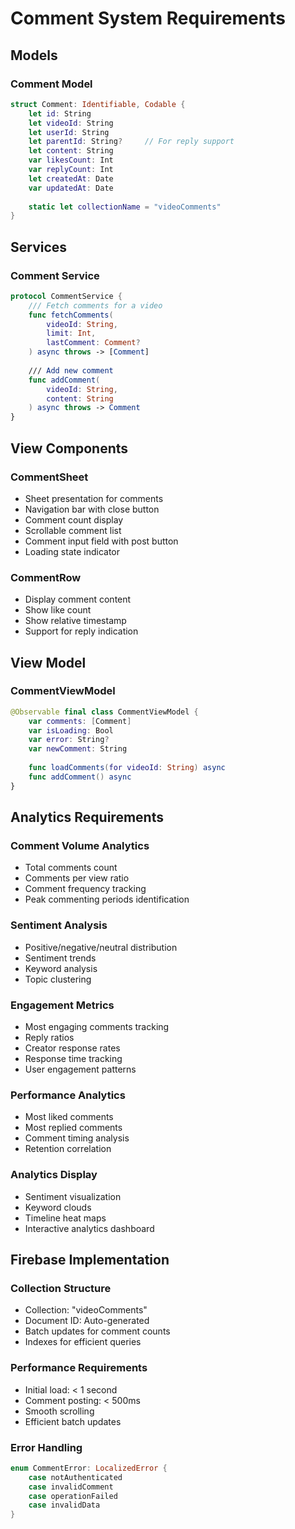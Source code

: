 # Comment System Requirements

## Models

### Comment Model
```swift
struct Comment: Identifiable, Codable {
    let id: String
    let videoId: String
    let userId: String
    let parentId: String?     // For reply support
    let content: String
    var likesCount: Int
    var replyCount: Int
    let createdAt: Date
    var updatedAt: Date
    
    static let collectionName = "videoComments"
}
```

## Services

### Comment Service
```swift
protocol CommentService {
    /// Fetch comments for a video
    func fetchComments(
        videoId: String, 
        limit: Int,
        lastComment: Comment?
    ) async throws -> [Comment]
    
    /// Add new comment
    func addComment(
        videoId: String, 
        content: String
    ) async throws -> Comment
}
```

## View Components

### CommentSheet
- Sheet presentation for comments
- Navigation bar with close button
- Comment count display
- Scrollable comment list
- Comment input field with post button
- Loading state indicator

### CommentRow
- Display comment content
- Show like count
- Show relative timestamp
- Support for reply indication

## View Model

### CommentViewModel
```swift
@Observable final class CommentViewModel {
    var comments: [Comment]
    var isLoading: Bool
    var error: String?
    var newComment: String
    
    func loadComments(for videoId: String) async
    func addComment() async
}
```

## Analytics Requirements

### Comment Volume Analytics
- Total comments count
- Comments per view ratio
- Comment frequency tracking
- Peak commenting periods identification

### Sentiment Analysis
- Positive/negative/neutral distribution
- Sentiment trends
- Keyword analysis
- Topic clustering

### Engagement Metrics
- Most engaging comments tracking
- Reply ratios
- Creator response rates
- Response time tracking
- User engagement patterns

### Performance Analytics
- Most liked comments
- Most replied comments
- Comment timing analysis
- Retention correlation

### Analytics Display
- Sentiment visualization
- Keyword clouds
- Timeline heat maps
- Interactive analytics dashboard

## Firebase Implementation

### Collection Structure
- Collection: "videoComments"
- Document ID: Auto-generated
- Batch updates for comment counts
- Indexes for efficient queries

### Performance Requirements
- Initial load: < 1 second
- Comment posting: < 500ms
- Smooth scrolling
- Efficient batch updates

### Error Handling
```swift
enum CommentError: LocalizedError {
    case notAuthenticated
    case invalidComment
    case operationFailed
    case invalidData
}
```
